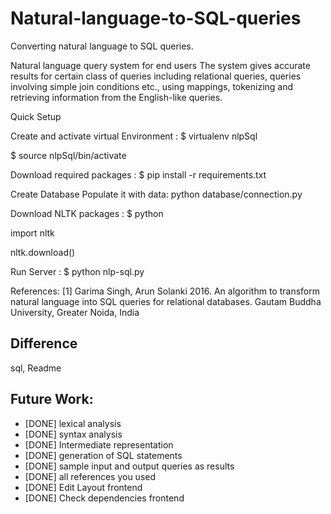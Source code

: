 # Natural-language-to-SQL-queries
Converting natural language to SQL queries.

Natural language query system for end users The system gives accurate results for certain class of queries including relational queries, queries involving simple join conditions etc., using mappings, tokenizing and retrieving information from the English-like queries.

Quick Setup

Create and activate virtual Environment : $ virtualenv nlpSql

$ source nlpSql/bin/activate

Download required packages : $ pip install -r requirements.txt

Create Database
Populate it with data: python database/connection.py

Download NLTK packages : $ python

import nltk

nltk.download()

Run Server : $ python nlp-sql.py

References: [1] Garima Singh, Arun Solanki 2016. An algorithm to transform natural language into SQL queries for relational databases. Gautam Buddha University, Greater Noida, India


## Difference 
sql, Readme


## Future Work:
- [DONE] lexical analysis 
- [DONE] syntax analysis
- [DONE] Intermediate representation
- [DONE] generation of SQL statements 
- [DONE] sample input and output  queries as results
- [DONE] all references you used 
- [DONE] Edit Layout frontend
- [DONE] Check dependencies frontend